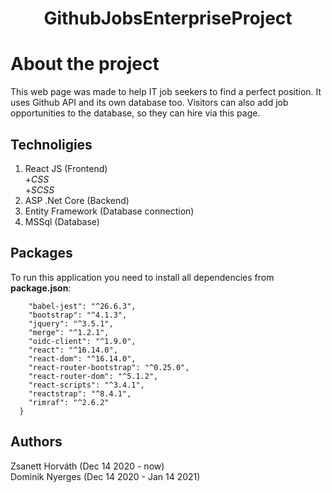 <h1 align="center">GithubJobsEnterpriseProject</h1>

# About the project
This web page was made to help IT job seekers to find a perfect position. It uses Github API and its own database too. Visitors can also add job opportunities to the database, so they can hire via this page.

## Technoligies
1. React JS (Frontend)<br>
+_CSS_<br>
+_SCSS_
2. ASP .Net Core (Backend)
3. Entity Framework (Database connection)
4. MSSql (Database)


## Packages 
To run this application you need to install all dependencies from **package.json**:
```"dependencies": {
    "babel-jest": "^26.6.3",
    "bootstrap": "^4.1.3",
    "jquery": "^3.5.1",
    "merge": "^1.2.1",
    "oidc-client": "^1.9.0",
    "react": "^16.14.0",
    "react-dom": "^16.14.0",
    "react-router-bootstrap": "^0.25.0",
    "react-router-dom": "^5.1.2",
    "react-scripts": "^3.4.1",
    "reactstrap": "^8.4.1",
    "rimraf": "^2.6.2"
  } 
  ```
  
 ## Authors
 Zsanett Horváth (Dec 14 2020 - now)<br>
 Dominik Nyerges (Dec 14 2020 - Jan 14 2021)

